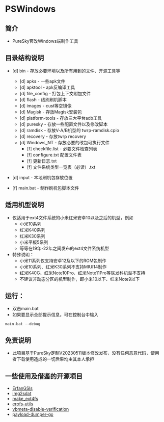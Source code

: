# PSWindows

## 简介
- PureSky官改Windows端制作工具

## 目录结构说明
- [d] bin - 存放必要环境以及所有用到的文件、开源工具等
    - [d] apks - 一些apk文件
    - [d] apktool - apk反编译工具
    - [d] file_config - 打包上下文附加文件
    - [d] flash - 线刷刷机脚本
    - [d] images - cust等空镜像
    - [d] Magisk - 存放Magisk安装包
    - [d] platform-tools - 存放三大平台adb工具
    - [d] puresky - 存放一些配置文件以及修改脚本
    - [d] ramdisk - 存放V-A/B机型的 twrp-ramdisk.cpio
    - [d] recovery - 存放twrp recovery
    - [d] Windows_NT - 存放必要的改包可执行文件
      - [f] checkfile.list - 必要文件检查列表
      - [f] configure.txt 配置文件表
      - [f] 更新日志.txt
      - [f] 文件系统类型一览表（必读）.txt

- [d] input - 本地刷机包存放位置

- [f] main.bat - 制作刷机包脚本文件
## 适用机型说明
- 仅适用于ext4文件系统的小米红米安卓10以及之后的机型，例如
    - 小米10系列
    - 红米K40系列
    - 红米K30系列
    - 小米平板5系列
    - 等等在19年-22年之间发布的ext4文件系统机型
- 特殊说明：
  - 小米11系列仅支持安卓12及以下的ROM包制作
  - 小米10系列、红米K30系列不支持MIUI14制作
  - 红米K40G、红米Note10Pro、红米Note11Pro等联发科机型不支持
  - 不建议非动态分区的机型制作，即小米10以下、红米Note9以下

## 运行：
- 双击main.bat
- 如果要显示全部提示信息，可在控制台中输入
````
main.bat --debug
````
## 免责说明
- 此项目基于PureSky定制V20230511版本修改发布，没有任何恶意代码，使用者下载使用造成的一切后果均由其本人承担

## 一些使用及借鉴的开源项目
- [ErfanGSIs](https://github.com/erfanoabdi/ErfanGSIs)
- [img2sdat](https://github.com/xpirt/img2sdat)
- [make_ext4fs](https://github.com/rendiix/make_ext4fs)
- [erofs-utils](https://github.com/sekaiacg/erofs-utils)
- [vbmeta-disable-verification](https://github.com/libxzr/vbmeta-disable-verification)
- [payload-dumper-go](https://github.com/ssut/payload-dumper-go)
